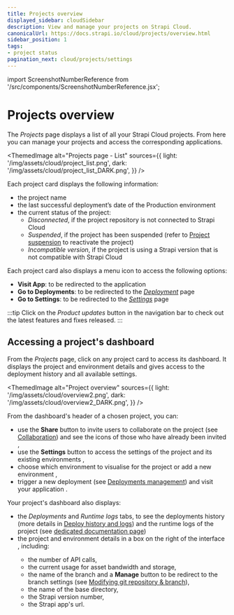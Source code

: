 ```yaml
---
title: Projects overview
displayed_sidebar: cloudSidebar
description: View and manage your projects on Strapi Cloud.
canonicalUrl: https://docs.strapi.io/cloud/projects/overview.html
sidebar_position: 1
tags:
- project status
pagination_next: cloud/projects/settings
---
```


import ScreenshotNumberReference from '/src/components/ScreenshotNumberReference.jsx';

# Projects overview

The *Projects* page displays a list of all your Strapi Cloud projects. From here you can manage your projects and access the corresponding applications.

<ThemedImage
  alt="Projects page - List"
  sources={{
    light: '/img/assets/cloud/project_list.png',
    dark: '/img/assets/cloud/project_list_DARK.png',
  }}
/>

Each project card displays the following information:

* the project name
* the last successful deployment’s date of the Production environment
* the current status of the project:
    * *Disconnected*, if the project repository is not connected to Strapi Cloud
    * *Suspended*, if the project has been suspended (refer to [Project suspension](/cloud/getting-started/usage-billing#project-suspension) to reactivate the project)
    * *Incompatible version*, if the project is using a Strapi version that is not compatible with Strapi Cloud

Each project card also displays a <Icon name="dots-three-outline" /> menu icon to access the following options:
* **Visit App**: to be redirected to the application
* **Go to Deployments**: to be redirected to the [*Deployment*](/cloud/projects/deploys) page
* **Go to Settings**: to be redirected to the [*Settings*](/cloud/projects/settings) page

:::tip
Click on the *<Icon name="sparkle"/> Product updates* button in the navigation bar to check out the latest features and fixes released.
:::


## Accessing a project's dashboard

From the *Projects* page, click on any project card to access its dashboard. It displays the project and environment details and gives access to the deployment history and all available settings.

<ThemedImage
  alt="Project overview"
  sources={{
    light: '/img/assets/cloud/overview2.png',
    dark: '/img/assets/cloud/overview2_DARK.png',
  }}
/>

From the dashboard's header of a chosen project, you can:
- use the **Share** button to invite users to collaborate on the project (see [Collaboration](/cloud/projects/collaboration)) and see the icons of those who have already been invited <ScreenshotNumberReference number="1" />,
- use the <Icon name="gear-six" /> **Settings** button to access the settings of the project and its existing environments <ScreenshotNumberReference number="2" />,
- choose which environment to visualise for the project or add a new environment <ScreenshotNumberReference number="3" />,
- trigger a new deployment (see [Deployments management](/cloud/projects/deploys)) and visit your application <ScreenshotNumberReference number="4" />.

Your project's dashboard also displays:
- the *Deployments* and *Runtime logs* tabs, to see the deployments history (more details in [Deploy history and logs](/cloud/projects/deploys-history)) and the runtime logs of the project (see [dedicated documentation page](/cloud/projects/runtime-logs)) <ScreenshotNumberReference number="5" />
- the project and environment details in a box on the right of the interface <ScreenshotNumberReference number="6" />, including:
  - the number of API calls,
  - the current usage for asset bandwidth and storage,
  - the name of the branch and a **Manage** button to be redirect to the branch settings (see [Modifying git repository & branch](/cloud/projects/settings#modifying-git-repository--branch)),
  - the name of the base directory,
  - the Strapi version number,
  - the Strapi app's url.

